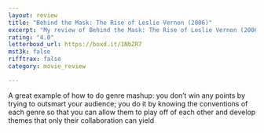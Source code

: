 ```yaml
---
layout: review
title: "Behind the Mask: The Rise of Leslie Vernon (2006)"
excerpt: "My review of Behind the Mask: The Rise of Leslie Vernon (2006)"
rating: "4.0"
letterboxd_url: https://boxd.it/1NbZR7
mst3k: false
rifftrax: false
category: movie_review

---
```


A great example of how to do genre mashup: you don’t win any points by trying to outsmart your audience; you do it by knowing the conventions of each genre so that you can allow them to play off of each other and develop themes that only their collaboration can yield